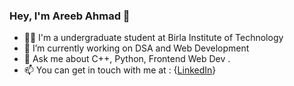 ### Hey, I'm Areeb Ahmad 👋

- 👨‍💻 I'm a undergraduate student at Birla Institute of Technology
- 🌱 I’m currently working on DSA and Web Development
- 💬 Ask me about C++, Python, Frontend Web Dev .
- 📫 You can get in touch with me at : {[LinkedIn](https://www.linkedin.com/in/areeb3/)} 

